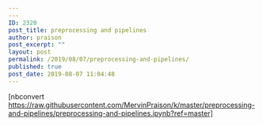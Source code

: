 ```yaml
---
---
ID: 2320
post_title: preprocessing and pipelines
author: praison
post_excerpt: ""
layout: post
permalink: /2019/08/07/preprocessing-and-pipelines/
published: true
post_date: 2019-08-07 11:04:48
---
```

[nbconvert https://raw.githubusercontent.com/MervinPraison/k/master/preprocessing-and-pipelines/preprocessing-and-pipelines.ipynb?ref=master]